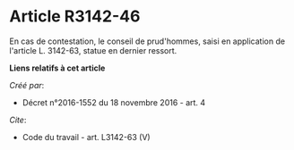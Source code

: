 # Article R3142-46

En cas de contestation, le conseil de prud'hommes, saisi en application de l'article L. 3142-63, statue en dernier ressort.

**Liens relatifs à cet article**

_Créé par_:

  - Décret n°2016-1552 du 18 novembre 2016 - art. 4

_Cite_:

  - Code du travail - art. L3142-63 (V)
